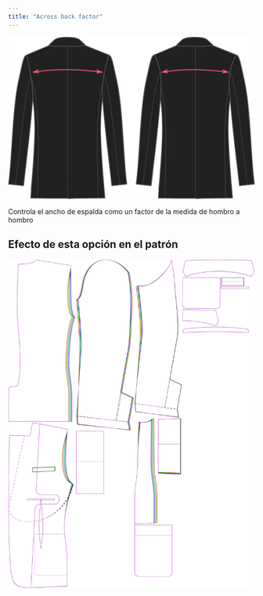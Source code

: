 ```yaml
---
title: "Across back factor"
---
```


![Factor de ancho de espalda](acrossbackfactor.svg)

Controla el ancho de espalda como un factor de la medida de hombro a hombro

## Efecto de esta opción en el patrón

![Esta imagen muestra el efecto de esta opción superponiendo varias variantes que tienen un valor diferente para esta opción](jaeger_acrossbackfactor_sample.svg "Efecto de esta opción en el patrón")
